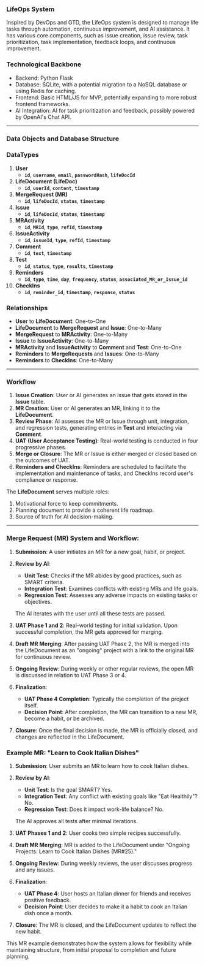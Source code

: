 ### **LifeOps System**

Inspired by DevOps and GTD, the LifeOps system is designed to manage life tasks through automation, continuous improvement, and AI assistance. It has various core components, such as issue creation, issue review, task prioritization, task implementation, feedback loops, and continuous improvement.

### Technological Backbone

- Backend: Python Flask
- Database: SQLite, with a potential migration to a NoSQL database or using Redis for caching.
- Frontend: Basic HTML/JS for MVP, potentially expanding to more robust frontend frameworks.
- AI Integration: AI for task prioritization and feedback, possibly powered by OpenAI's Chat API.

---

### **Data Objects and Database Structure**

### DataTypes

1. **User**
    - **`id`**, **`username`**, **`email`**, **`passwordHash`**, **`lifeDocId`**
2. **LifeDocument (LifeDoc)**
    - **`id`**, **`userId`**, **`content`**, **`timestamp`**
3. **MergeRequest (MR)**
    - **`id`**, **`lifeDocId`**, **`status`**, **`timestamp`**
4. **Issue**
    - **`id`**, **`lifeDocId`**, **`status`**, **`timestamp`**
5. **MRActivity**
    - **`id`**, **`MRId`**, **`type`**, **`refId`**, **`timestamp`**
6. **IssueActivity**
    - **`id`**, **`issueId`**, **`type`**, **`refId`**, **`timestamp`**
7. **Comment**
    - **`id`**, **`text`**, **`timestamp`**
8. **Test**
    - **`id`**, **`status`**, **`type`**, **`results`**, **`timestamp`**
9. **Reminders**
    - **`id`**, **`type`**, **`time`**, **`day`**, **`frequency`**, **`status`**, **`associated_MR_or_Issue_id`**
10. **CheckIns**
    - **`id`**, **`reminder_id`**, **`timestamp`**, **`response`**, **`status`**

### Relationships

- **User** to **LifeDocument**: One-to-One
- **LifeDocument** to **MergeRequest** and **Issue**: One-to-Many
- **MergeRequest** to **MRActivity**: One-to-Many
- **Issue** to **IssueActivity**: One-to-Many
- **MRActivity** and **IssueActivity** to **Comment** and **Test**: One-to-One
- **Reminders** to **MergeRequests** and **Issues**: One-to-Many
- **Reminders** to **CheckIns**: One-to-Many

---

### **Workflow**

1. **Issue Creation**: User or AI generates an issue that gets stored in the **Issue** table.
2. **MR Creation**: User or AI generates an MR, linking it to the **LifeDocument**.
3. **Review Phase**: AI assesses the MR or Issue through unit, integration, and regression tests, generating entries in **Test** and interacting via **Comment**.
4. **UAT (User Acceptance Testing)**: Real-world testing is conducted in four progressive phases.
5. **Merge or Closure**: The MR or Issue is either merged or closed based on the outcomes of UAT.
6. **Reminders and CheckIns**: Reminders are scheduled to facilitate the implementation and maintenance of tasks, and CheckIns record user's compliance or response.

The **LifeDocument** serves multiple roles:

1. Motivational force to keep commitments.
2. Planning document to provide a coherent life roadmap.
3. Source of truth for AI decision-making.

---

### **Merge Request (MR) System and Workflow:**

1. **Submission**: A user initiates an MR for a new goal, habit, or project.
2. **Review by AI**:
    - **Unit Test**: Checks if the MR abides by good practices, such as SMART criteria.
    - **Integration Test**: Examines conflicts with existing MRs and life goals.
    - **Regression Test**: Assesses any adverse impacts on existing tasks or objectives.
    
    The AI iterates with the user until all these tests are passed.
    
3. **UAT Phase 1 and 2**: Real-world testing for initial validation. Upon successful completion, the MR gets approved for merging.
4. **Draft MR Merging**: After passing UAT Phase 2, the MR is merged into the LifeDocument as an "ongoing" project with a link to the original MR for continuous review.
5. **Ongoing Review**: During weekly or other regular reviews, the open MR is discussed in relation to UAT Phase 3 or 4.
6. **Finalization**:
    - **UAT Phase 4 Completion**: Typically the completion of the project itself.
    - **Decision Point**: After completion, the MR can transition to a new MR, become a habit, or be archived.
7. **Closure**: Once the final decision is made, the MR is officially closed, and changes are reflected in the LifeDocument.

### **Example MR: "Learn to Cook Italian Dishes"**

1. **Submission**: User submits an MR to learn how to cook Italian dishes.
2. **Review by AI**:
    - **Unit Test**: Is the goal SMART? Yes.
    - **Integration Test**: Any conflict with existing goals like "Eat Healthily"? No.
    - **Regression Test**: Does it impact work-life balance? No.
    
    The AI approves all tests after minimal iterations.
    
3. **UAT Phases 1 and 2**: User cooks two simple recipes successfully.
4. **Draft MR Merging**: MR is added to the LifeDocument under "Ongoing Projects: Learn to Cook Italian Dishes (MR#25)."
5. **Ongoing Review**: During weekly reviews, the user discusses progress and any issues.
6. **Finalization**:
    - **UAT Phase 4**: User hosts an Italian dinner for friends and receives positive feedback.
    - **Decision Point**: User decides to make it a habit to cook an Italian dish once a month.
7. **Closure**: The MR is closed, and the LifeDocument updates to reflect the new habit.

This MR example demonstrates how the system allows for flexibility while maintaining structure, from initial proposal to completion and future planning.